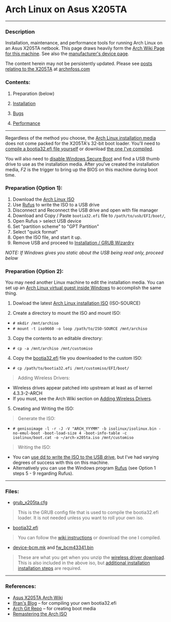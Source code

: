 # Arch Linux on Asus X205TA

-----

### Description

Installation, maintenance, and performance tools for running Arch Linux on an Asus X205TA netbook.  This page draws heavily form the [Arch Wiki Page for this machine](https://wiki.archlinux.org/index.php/Asus_x205ta).  See also the [manufacturer's device page](https://www.asus.com/us/Notebooks/ASUS_EeeBook_X205TA/).

The content herein may not be persistently updated.  Please
see [posts relating to the X205TA](https://gtbjj.github.io/tags/#x205ta) at
[archnfoss.com](https://gtbjj.github.io)

### Contents:

1) Preparation (below)

2) [Installation](https://github.com/gtbjj/x205ta/blob/master/INSTALL.md)

3) [Bugs](https://github.com/gtbjj/x205ta/blob/master/BUGS.md)

4) [Performance](https://github.com/gtbjj/x205ta/blob/master/PERFORMANCE.md)

-----

Regardless of the method you choose, the [Arch Linux installation media](https://www.archlinux.org/download/) does not come packed for the X205TA's 32-bit boot loader.  You'll need to [compile a bootia32.efi file yourself](https://www.archlinux.org/download/) or download [the one I've compiled](https://github.com/gtbjj/x205ta/blob/master/bootia32.efi?raw=true).

You will also need to [disable Windows Secure
Boot](http://itsfoss.com/disable-uefi-secure-boot-in-windows-8/) and find a USB thumb drive to use as the installation media.  After you've created the installation media, *F2* is the trigger to bring up the BIOS on this machine during boot time.

### Preparation (Option 1):

1) Download the [Arch Linux ISO](https://www.archlinux.org/download/)
2) Use [Rufus](https://rufus.akeo.ie/) to write the ISO to a USB drive
3) Disconnect and Reconnect the USB drive and open with file manager
4) Download and Copy / Paste ```bootia32.efi``` file to ```/path/to/usb/EFI/boot/```,
5) Open Rufus > select USB device
6) Set "partition scheme" to "GPT Partition"
7) Select "quick format"
8) Open the ISO file, and start it up.
9) Remove USB and proceed to [Installation / GRUB Wizardry](https://github.com/gtbjj/x205ta/blob/master/INSTALL.md)

*NOTE: If Windows gives you static about the USB being *read only*, proceed below*

### Preparation (Option 2):
You may need another Linux machine to edit the installation media.  You can set up an [Arch Linux virtual guest inside Windows](https://wiki.archlinux.org/index.php/VirtualBox#Installation_steps_for_Arch_Linux_guests) to accomplish the same thing.

1) Dowload the latest [Arch Linux installation ISO](https://www.archlinux.org/download/) (ISO-SOURCE)

2) Create a directory to mount the ISO and mount ISO:
* ```# mkdir /mnt/archiso```
* ```# mount -t iso9660 -o loop /path/to/ISO-SOURCE /mnt/archiso```

3) Copy the contents to an editable directory:
* ```# cp -a /mnt/archiso /mnt/customiso```

4) Copy the [bootia32.efi](https://github.com/gtbjj/x205ta/blob/master/bootia32.efi?raw=true) file you downloaded to the custom ISO:
* ```# cp /path/to/bootia32.efi /mnt/customiso/EFI/boot/```

> Adding Wireless Drivers:

* Wireless drives appear patched into upstream at least as of kernel 4.3.3-2-ARCH
* If you must, see the Arch Wiki section on [Adding Wireless Drivers](https://wiki.archlinux.org/index.php/Asus_x205ta#Adding_wireless_drivers_to_the_install_image).

5) Creating and Writing the ISO:
> Generate the ISO:
* ```# genisoimage -l -r -J -V "ARCH_YYYMM" -b isolinux/isolinux.bin -no-emul-boot -boot-load-size 4 -boot-info-table -c isolinux/boot.cat -o ~/arch-x205ta.iso /mnt/customiso```

> Writing the ISO:
* You can [use dd to write the ISO to the USB drive](https://wiki.archlinux.org/index.php/USB_flash_installation_media#In_GNU.2FLinux), but I've had varying degrees of success with this on this machine.
* Alternatively you can use the Windows program [Rufus](https://rufus.akeo.ie/) (see Option 1 steps 5 - 9 regarding Rufus).

-----

### Files:

* [grub_x205ta.cfg](https://raw.githubusercontent.com/gtbjj/x205ta/master/grub_x205ta.cfg)
> This is the GRUB config file that is used to compile the bootia32.efi loader.  It is not needed unless you want to roll your own iso.

* [bootia32.efi](https://github.com/gtbjj/x205ta/blob/master/bootia32.efi?raw=true)
> You can follow the [wiki instructions](https://wiki.archlinux.org/index.php/Asus_x205ta#Creating_bootia32.efi) or download the one I compiled.

* [device-bcm.mk](https://raw.githubusercontent.com/gtbjj/x205ta/master/device-bcm.mk) and [fw_bcm43341.bin](https://github.com/gtbjj/x205ta/blob/master/fw_bcm43341.bin?raw=true)
> These are what you get when you unzip the [wireless driver download](https://android.googlesource.com/platform/hardware/broadcom/wlan/+archive/master/bcmdhd/firmware/bcm43341.tar.gz).  This is also included in the above iso, but [additional installation installation steps](https://wiki.archlinux.org/index.php/Asus_x205ta#Enable_wifi) are required.

-----

### References:

- [Asus X205TA Arch Wiki](https://wiki.archlinux.org/index.php/Asus_x205ta)
- [Ifran's Blog](http://ifranali.blogspot.com/2015/04/installing-arch-linux-on-asus-x205ta.html) – for compiling your own bootia32.efi
- [Arch Git Repo](https://projects.archlinux.org/archiso.git/tree/docs/README.transfer#n105) – for creating boot media
- [Remastering the Arch ISO](https://wiki.archlinux.org/index.php/Remastering_the_Install_ISO)
